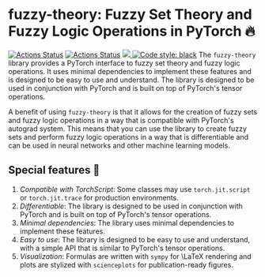 # fuzzy-theory: Fuzzy Set Theory and Fuzzy Logic Operations in PyTorch :fire:
<a href="https://github.com/johnHostetter/fuzzy-theory/actions"><img alt="Actions Status" src="https://github.com/johnHostetter/fuzzy-theory/workflows/Test/badge.svg"></a>
<a href="https://github.com/johnHostetter/fuzzy-theory/actions"><img alt="Actions Status" src="https://github.com/johnHostetter/fuzzy-theory/workflows/Pylint/badge.svg"></a>
<a href="https://codecov.io/github/johnHostetter/fuzzy-theory" > 
 <img src="https://codecov.io/github/johnHostetter/fuzzy-theory/branch/main/graph/badge.svg?token=N02Z5Q7MX7"/> 
 </a>
<a href="https://github.com/psf/regime"><img alt="Code style: black" src="https://img.shields.io/badge/code%20style-black-000000.svg"></a>
The `fuzzy-theory` library provides a PyTorch interface to fuzzy set theory and fuzzy logic 
operations. It uses minimal dependencies to implement these features and is designed to be
easy to use and understand. The library is designed to be used in conjunction with PyTorch
and is built on top of PyTorch's tensor operations.

A benefit of using `fuzzy-theory` is that it allows for the creation of fuzzy sets and fuzzy
logic operations in a way that is compatible with PyTorch's autograd system. This means that
you can use the library to create fuzzy sets and perform fuzzy logic operations in a way that
is differentiable and can be used in neural networks and other machine learning models.

## Special features :high_brightness:
1. *Compatible with TorchScript*: Some classes may use `torch.jit.script` or `torch.jit.trace` for production environments.
2. *Differentiable*: The library is designed to be used in conjunction with PyTorch and is built on top of PyTorch's tensor operations.
3. *Minimal dependencies*: The library uses minimal dependencies to implement these features.
4. *Easy to use*: The library is designed to be easy to use and understand, with a simple API that is similar to PyTorch's tensor operations.
5. *Visualization*: Formulas are written with `sympy` for \LaTeX rendering and plots are stylized with `scienceplots` for publication-ready figures.  